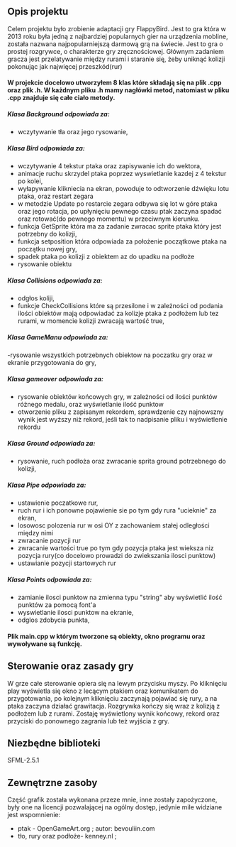 ## Opis projektu 
Celem projektu było zrobienie adaptacji gry FlappyBird. Jest to gra która w 2013 roku była jedną z najbardziej popularnych gier na urządzenia mobline, została nazwana najpopularniejszą darmową grą na świecie. Jest to gra o prostej rozgrywce, o charakterze gry zręcznościowej. Głównym zadaniem gracza jest przelatywanie między rurami i staranie się, żeby uniknąć kolizji pokonując jak najwięcej przeszkód(rur)
#### W projekcie docelowo utworzyłem 8 klas które składają się na plik .cpp oraz plik .h. W każdnym pliku .h mamy nagłówki metod, natomiast w pliku .cpp znajduje się całe ciało metody. 
##### Klasa Background odpowiada za: 
- wczytywanie tła oraz jego rysowanie,
##### Klasa Bird odpowiada za: 
- wczytywanie 4 tekstur ptaka oraz zapisywanie ich do wektora,
- animacje ruchu skrzydel ptaka poprzez wyswietlanie kazdej z 4 tekstur po kolei,
- wyłapywanie klikniecia na ekran, powoduje to odtworzenie dźwięku lotu ptaka, oraz restart zegara
- w metodzie Update po restarcie zegara odbywa się lot w góre ptaka oraz jego rotacja, po upłynięciu pewnego czasu ptak zaczyna spadać oraz rotować(do pewnego momentu) w przeciwnym kierunku.
- funkcja GetSprite która ma za zadanie zwracac sprite ptaka który jest potrzebny do kolizji,
- funkcja setposition która odpowiada za położenie początkowe ptaka na początku nowej gry,
- spadek ptaka po kolizji z obiektem az do upadku na podłoże
- rysowanie obiektu
##### Klasa Collisions odpowiada za:
- odgłos koliji,
- funkcje CheckCollisions które są przesilone i w zależności od podania ilości obiektów mają odpowiadać za kolizje ptaka z podłożem lub tez rurami, w momencie kolizji zwracają wartość true,
##### Klasa GameManu odpowiada za:
-rysowanie wszystkich potrzebnych obiektow na poczatku gry oraz w ekranie przygotowania do gry,
##### Klasa gameover odpowiada za:
- rysowanie obiektów końcowych gry, w zależności od ilości punktów różnego medalu, oraz wyświetlanie ilość punktow
- otworzenie pliku z zapisanym rekordem, sprawdzenie czy najnowszny wynik jest wyższy niż rekord, jeśli tak to nadpisanie pliku i wyświetlenie rekordu
##### Klasa Ground odpowiada za:
- rysowanie, ruch podłoża oraz zwracanie sprita ground potrzebnego do kolizji,
##### Klasa Pipe odpowiada za:
- ustawienie poczatkowe rur,
- ruch rur i ich ponowne pojawienie sie po tym gdy rura "ucieknie" za ekran,
- losowosc polozenia rur w osi OY z zachowaniem stałej odległości między nimi
- zwracanie pozycji rur
- zwracanie wartości true po tym gdy pozycja ptaka jest wieksza niz pozycja rury(co docelowo prowadzi do zwiekszania ilosci punktow)
- ustawianie pozycji startowych rur
##### Klasa Points odpowiada za:
- zamianie ilosci punktow na zmienna typu "string" aby wyświetlić ilość punktów za pomocą font'a
- wyswietlanie ilosci punktow na ekranie,
- odglos zdobycia punkta,
#### Plik main.cpp w którym tworzone są obiekty, okno programu oraz wywoływane są funkcję.
## Sterowanie oraz zasady gry
W grze całe sterowanie opiera się na lewym przycisku myszy. Po kliknięciu play wyświetla się okno z lecącym ptakiem oraz komunikatem do przygotowania, po kolejnym kliknięciu zaczynają pojawiać się rury, a na ptaka zaczyna działać grawitacja. Rozgrywka kończy się wraz z kolizją z podłożem lub z rurami. Zostaję wyświetlony wynik końcowy, rekord oraz przyciski do ponownego zagrania lub też wyjścia z gry.
## Niezbędne biblioteki 
SFML-2.5.1
## Zewnętrzne zasoby 
Część grafik została wykonana przeze mnie, inne zostały zapożyczone, były one na licencji pozwalającej na ogólny dostęp, jedynie mile widziane jest wspomnienie:
- ptak - OpenGameArt.org ; autor: bevouliin.com 
- tło, rury oraz podłoże-  kenney.nl ;
